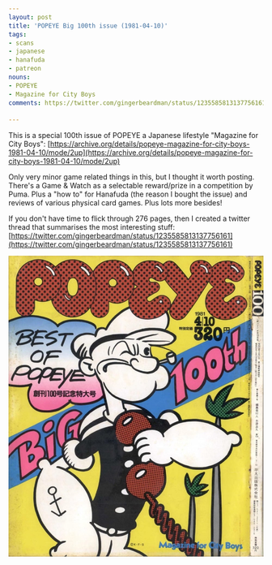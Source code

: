 ```yaml
---
layout: post
title: 'POPEYE Big 100th issue (1981-04-10)'
tags:
- scans
- japanese
- hanafuda
- patreon
nouns:
- POPEYE
- Magazine for City Boys
comments: https://twitter.com/gingerbeardman/status/1235585813137756161

---
```


This is a special 100th issue of POPEYE a Japanese lifestyle "Magazine for City Boys": [https://archive.org/details/popeye-magazine-for-city-boys-1981-04-10/mode/2up](https://archive.org/details/popeye-magazine-for-city-boys-1981-04-10/mode/2up)

Only very minor game related things in this, but I thought it worth posting. There's a Game & Watch as a selectable reward/prize in a competition by Puma. Plus a "how to" for Hanafuda (the reason I bought the issue) and reviews of various physical card games. Plus lots more besides!

If you don't have time to flick through 276 pages, then I created a twitter thread that summarises the most interesting stuff: [https://twitter.com/gingerbeardman/status/1235585813137756161](https://twitter.com/gingerbeardman/status/1235585813137756161)

[![JPG](/images/posts/popeye-big-100th-issue.jpg)](https://archive.org/details/popeye-magazine-for-city-boys-1981-04-10/mode/2up)

